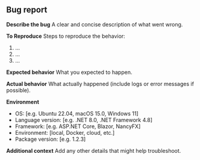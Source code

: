 ## Bug report

**Describe the bug**
A clear and concise description of what went wrong.

**To Reproduce**
Steps to reproduce the behavior:
1. …
2. …
3. …

**Expected behavior**
What you expected to happen.

**Actual behavior**
What actually happened (include logs or error messages if possible).

**Environment**
- OS: [e.g. Ubuntu 22.04, macOS 15.0, Windows 11]
- Language version: [e.g. .NET 8.0, .NET Framework 4.8]
- Framework: [e.g. ASP.NET Core, Blazor, NancyFX]
- Environment: [local, Docker, cloud, etc.]
- Package version: [e.g. 1.2.3]

**Additional context**
Add any other details that might help troubleshoot.
